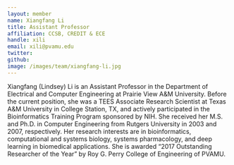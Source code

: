 ```yaml
---
layout: member
name: Xiangfang Li
title: Assistant Professor
affiliation: CCSB, CREDIT & ECE
handle: xili
email: xili@pvamu.edu
twitter: 
github: 
image: /images/team/xiangfang-li.jpg
---
```



Xiangfang (Lindsey) Li is an Assistant Professor in the Department of Electrical and Computer Engineering at Prairie View A&M University. Before the current position, she was a TEES Associate Research Scientist at Texas A&M University in College Station, TX, and actively participated in the Bioinformatics Training Program sponsored by NIH. She received her M.S. and Ph.D. in Computer Engineering from Rutgers University in 2003 and 2007, respectively. Her research interests are in bioinformatics, computational and systems biology, systems pharmacology, and deep learning in biomedical applications. She is awarded “2017 Outstanding Researcher of the Year” by Roy G. Perry College of Engineering of PVAMU.
